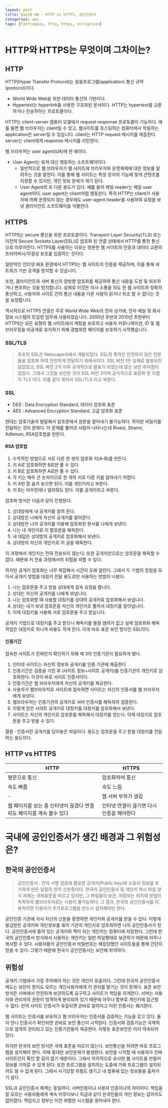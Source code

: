 ```yaml
---
layout: post
title: Day10 HW - HTTP vs HTTPS, 공인인증서
categories: wps
tags: [fastcampus, http, https, encryption]
---
```


# HTTP와 HTTPS는 무엇이며 그차이는?

## HTTP

HTTP(Hyper Transfer Protocol)는 응용프로그램(application) 통신 규약(protocol)이다.

- World Wide Web을 위한 데이터 통신의 기반이다.
- Hypertext는 hyperlink를 사용한 구조화된 문서이다. HTTP는 hypertext를 교환하거나 전송하하는 프로토콜이다.

HTTP는 client-server 컴퓨터 모델에서 request-response 프로토콜이 기능하다. 예를 들면 웹 브라우저는 client일 수 있고, 웹사이트를 호스팅하는 컴퓨터에서 작동하는 application은 server일 수 있습니다. client는 HTTP request 메시지를 제출한다. server는 client에게 response 메시지를 리턴한다.

웹 브라우저는 user agent(UA)에 한 예이다.
- User Agent는 유저 대신 행동하는 소프트웨어이다.
  - 일반적으로 웹 브라우저가 웹 사이트에 브라우저와 운영체제에 대한 정보를 알려주는 것을 말한다. 이를 통해 웹 사이트는 특정 장치의 기능에 맞게 콘텐츠를 지정할 수 있지만, 개인 정보 문제가 제기 된다.
  - User Agent의 또 다른 용도가 있다. 예를 들어 메일 reader는 메일 user agent이다. user agent는 client처럼 행동한다. 특히 HTTP는 client가 사용자에 의해 운영되지 않는 경우에도 user-agent header를 사용하여 요청을 보낸 클라이언트 소프트웨어를 식별한다.

## HTTPS
HTTPS는 secure 통신을 위한 프로토콜이다. Transport Layer Security(TLS) 또는 이전의 Secure Sockets Layer(SSL)로 암호화 된 연결 상태에서 HTTP를 통한 통신으로 이루어진다. HTTPS를 사용하는 이유는 방문한 웹 사이트의 인증과 데이터 교환의 프라이버시/무결성 보호를 입증하는 것이다.

일반적인 인터넷 배포 환경에서 HTTPS는 웹 사이트의 인증을 제공하며, 이를 통해 네트워크 기반 공격을 방지할 수 있습니다.

또한, 클라이언트와 서버 통신의 양방향 암호화를 제공하여 통신 내용을 도청 및 위조하거나 변조하는 것을 방지합니다. 실제로 이것은 의사 소통을 의도 한 웹 사이트와 정확히 통신하고, 사용자와 사이트 간의 통신 내용을 다른 사람이 읽거나 위조 할 수 없다는 것을 보장합니다.

역사적으로 HTTPS 연결은 주로 World Wide Web의 전자 상거래, 전자 메일 및 회사 정보 시스템의 민감한 업무에 사용되었습니다. 2000년 후반과 2010년 초반부터 HTTPS는 모든 유형의 웹 사이트에서 계정을 보호하고 사용자 커뮤니케이션, ID 및 웹 브라우징을 비공개로 유지하기 위해 광범위한 페이지를 보호하기 시작했습니다.

### SSL/TLS
> 최초의 SSL은 Netscape사에서 개발되었다. SSL의 목적은 안전하지 않은 전문들을 암호화 하여 안전하게 전달하기 위해서이다. SSL 버전 1은 실제로 발표되진 않았었고, SSL 버전 2가 이후 공개적으로 발표가 되었는데 많은 보안 취약점이 있었다. 그래서 그것을 보안한 것이 SSL 버전 3이며 공식적으로 표준화 한 이름이 TLS 이다. 이를 같이 묶어서 SSL/TLS 라고 부른다.


### SSL

- DES : Data Encryption Standard, 데이터 암호화 표준
- AES : Advanced Encryption Standard, 고급 암호화 표준

현대는 암호기술이 발달해서 암호문에서 원문을 알아내기 불가능하다. 하지만 비밀키를 전달하는 것이 문제다. 이 문제를 풀어낸 사람이 나타나는데 Rivest, Shamir, Adleman, RSA암호법을 만든다.

#### RSA 암호법
1. 수학적인 방법으로 서로 다른 한 쌍의 암호화 키(A-B)를 만든다.
2. 키 A로 암호화하면 B로만 풀 수 있다.
3. 키 B로 암호화하면 A로만 풀 수 있다.
4. 각 키는 매우 큰 숫자이므로 한 개의 키로 다른 키를 알아내기 어렵다.
5. 키 A만 잘 숨겨 놓으면 된다. 이를 개인키라고 부른다.
6. 키 B는 아무한테나 알려줘도 된다. 이를 공개키라고 부른다.

암호화 방식은 다음과 같이 진행된다.

1. 상대방에게 내 공개키를 알려 준다.
2. 상대방은 나에게 자신의 공개키를 알려준다.
3. 상대방은 나의 공개키를 이용해 암호화한 문서를 나에게 보낸다.
4. 나는 내 개인키로 이 함호문을 해독한다.
5. 내 대답은 상대방의 공개키로 암호화해서 보낸다.
6. 상대방의 자신의 개인키로 이 글을 해독한다.

이 과정에서 개인키는 전혀 전송되지 않는다. 또한 공개키만으로는 암호문을 해독할 수 없다. 때문에 키 전송 과정에서의 위험을 피할 수 있다.

하지만 공개키 암호화는 너무 복잡해서 시간이 오래 걸린다. 그래서 두 기법의 장점을 모아서 공개키 방법을 대칭키 전달 용도로만 사용하는 방법이 나왔다.

1. 나는 암호문을 주고 받을 상대에게 접속 요청을 합니다.
2. 상대는 자신의 공개키를 나에게 보냅니다.
3. 나는 암호화할 때 사용할 대칭키를 상대의 공개키로 암호화해서 보냅니다.
4. 상대는 내가 보낸 암호문을 자신의 개인키로 풀어서 대칭키를 알아냅니다.
5. 이제 대칭키를 사용해 서로 암호문을 주고 받습니다.

공개키 기법으로 대칭키를 주고 받으니 해독키를 들킬 염려가 없고 실제 암호화와 해독 작업은 대칭키로 하니까 비용도 적게 든다. 이게 바로 표준 보안 방식인 SSL이다.

#### 인증기간
접속한 사이트가 진짜인지 확인하기 위해 제 3의 인증기관이 필요하게 됐다.

1. 인터넷 사이트는 자신의 정보와 공개키를 인증 기관에 제출한다
2. 인증기간은 검증을 거친 후 (사이트 정보+사이트 공개키)를 인증기관의 개인키로 암호화한다. 이것이 바로 사이트 인증서이다.
3. 인증기간은 웹 브라우저에게 자신의 공개키를 제공한다.
4. 사용자가 웹브라우저로 사이트에 접속하면 사이트는 자신의 인증서를 웹 브라우저에게 보낸다.
5. 웹브라우저는 인증기관의 공개키로 서버 인증서를 해독하여 검증한다.
6. 이렇게 얻은 사이트 공개키로 대칭키를 대칭키를 암호화해서 보낸다.
7. 사이트는 자신의 개인키로 암호문을 해독해서 대칭키를 얻는다. 이제 대칭키로 암호문을 주고 받을 수 있다.

결론 : 인증서란 공개키를 담아놓은 파일이다. 용도는 암호문을 주고 받을 대칭키를 전달하는 용도이다.


## HTTP vs HTTPS

| HTTP    | HTTPS       |
| ------- | ----------- |
| 평문으로 통신 | 암호화하여 통신    |
| 속도 빠름   | 속도 느림       |
| -       | 웹 서버 부하가 생김 |
| 웹 페이지를 보는 중 인터넷이 끊겼다 연결되도 페이지를 계속 볼수 있다 | 인터넷 연결이 끊기면 다시 인증을 해야한다


# 국내에 공인인증서가 생긴 배경과 그 위험성은?


## 한국의 공인인증서

> 공인인증서 : 전자 서명 검증에 필요한 공개키(Public key)에 소유자 정보를 추가하여 만든 일종의 전자 신분증이다. 한국의 공인인증서 및 개인키 역시 파일 양식 자체는 국제표준을 따르고 있지만, 그 파일들이 보관, 저장되는 위치와 방법이 독특하여 웹브라우저로는 사용이 불가능하다. 그 결과, 한국의 공인인증서를 이용하려면 이용자가 추가프로그램을 반드시 설치해야만 한다.

공인인증 기관에 가서 자신의 신분을 증명하면 개인키와 공개키를 받을 수 있다. 이렇게 발급받은 공개키와 개인정보를 묶어 기관의 개인키로 암호화하면 나의 공인인증서가 된다. 공인인증서에 들어 있는 공개키와 짝이 되는 개인키는 컴퓨터에 저장한다. 그런데 한국의 공인인증서 방식에서 사용하는 개인키는 일반 파일형태로 보관하기 때문에 아무나 복사할 수 있다. 사용자들의 공인인증서 비밀번호는 해킹당했던 사이트들을 통해 간단히 얻을 수 있다. 그렇기 때문에 한국식 공인인증서는 보안에 취약하다.



## 위험성
공개키 기법에서 가장 주의해야 하는 것은 개인키 유출이다. 그런데 한국의 공인인증서 제도는 보안이 뭔지도 모르는 개인사용자에게 키 관리를 맡기는 것이 문제다. 표준 보안방식은 서버에서 안전하게 보관하도록 요구하고 사이트가 책임을 지게한다. 서버는 사용자와 관리자의 권한이 엄격하게 분리되어 있기 때문에 아무나 함부로 개인키에 접근할 수 없다. 만약 사이트 인증서가 유출되면 곧바로 알려지고 이런 인증서는 폐기한다.

웹 사이트는 인증서를 보유하고 웹 브라우저는 인증서를 검증하는 기능을 갖고 있다. 둘이 만나 인증서가 확인되면 곧바로 보안 통신이 시작된다. 인증서와 검증기능은 국제적으로 엄격히 관리되고 있는 인증기관들이 제공한다. 이렇듯 표준보안은 미리 약속되어 있다.

하지만 한국의 보안 방식은 국제 표준을 따르지 않는다. 보안통신을 하려면 따로 프로그램을 설치해야 한다. 이때 중대한 보안문제가 발생한다. 보안을 시작할 때 사용자가 진짜 사이트인지 확인 할 길이 없기 때문이다. 그래서 악의적으로 유사한 웹 사이트를 만들어 정보를 가져갈 수 있게 된다. 또한 프로그램을 설치하는 도중에 가짜 프로그램이 설치되어도 알 수 없게 된다. 그래서 사기당할 위험도 생기고 내 컴퓨에 있는 정보들을 훔쳐가기 쉽다.

SSL과 공인인증서 체계는 동일하다. 서버인증이냐 사용자 인증이냐의 차이이다. 책임을 잘 모르는 사용자들에게 계속 미루다보니 지금과 같이 한국인들의 개인 정보는 값어치도 없어졌다. 책임지고 정부는 이런 위험한 시스템을 끊어내야 한다.
